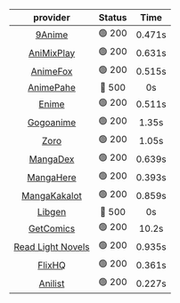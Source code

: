 | **provider** | **Status** | **Time** |
|:--------:|:------:|:----:|
|  [9Anime](https://9anime.to)  | 🟢 200 | 0.471s |
|  [AniMixPlay](https://animixplay.to)  | 🟢 200 | 0.631s |
|  [AnimeFox](https://animefox.tv)  | 🟢 200 | 0.515s |
| [AnimePahe](https://animepahe.com) | 🔴 500 | 0s |
|  [Enime](https://enime.moe)  | 🟢 200 | 0.511s |
|  [Gogoanime](https://gogoanime.gg)  | 🟢 200 | 1.35s |
|  [Zoro](https://zoro.to)  | 🟢 200 | 1.05s |
|  [MangaDex](https://mangadex.org)  | 🟢 200 | 0.639s |
|  [MangaHere](http://www.mangahere.cc)  | 🟢 200 | 0.393s |
|  [MangaKakalot](https://mangakakalot.com)  | 🟢 200 | 0.859s |
| [Libgen](http://libgen) | 🔴 500 | 0s |
|  [GetComics](https://getcomics.info/)  | 🟢 200 | 10.2s |
|  [Read Light Novels](https://readlightnovels.net)  | 🟢 200 | 0.935s |
|  [FlixHQ](https://flixhq.to)  | 🟢 200 | 0.361s |
|  [Anilist](https://anilist.co)  | 🟢 200 | 0.227s |
